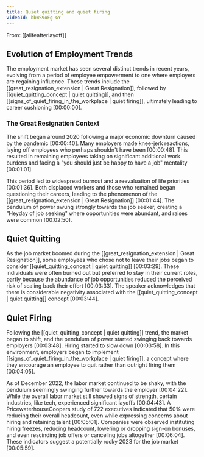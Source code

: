 ```yaml
---
title: Quiet quitting and quiet firing
videoId: bbWS9oFg-GY
---
```


From: [[alifeafterlayoff]] <br/> 

## Evolution of Employment Trends

The employment market has seen several distinct trends in recent years, evolving from a period of employee empowerment to one where employers are regaining influence. These trends include the [[great_resignation_extension | Great Resignation]], followed by [[quiet_quitting_concept | quiet quitting]], and then [[signs_of_quiet_firing_in_the_workplace | quiet firing]], ultimately leading to career cushioning <a class="yt-timestamp" data-t="00:00:00">[00:00:00]</a>.

### The Great Resignation Context
The shift began around 2020 following a major economic downturn caused by the pandemic <a class="yt-timestamp" data-t="00:00:40">[00:00:40]</a>. Many employers made knee-jerk reactions, laying off employees who perhaps shouldn't have been <a class="yt-timestamp" data-t="00:00:48">[00:00:48]</a>. This resulted in remaining employees taking on significant additional work burdens and facing a "you should just be happy to have a job" mentality <a class="yt-timestamp" data-t="00:01:01">[00:01:01]</a>.

This period led to widespread burnout and a reevaluation of life priorities <a class="yt-timestamp" data-t="00:01:36">[00:01:36]</a>. Both displaced workers and those who remained began questioning their careers, leading to the phenomenon of the [[great_resignation_extension | Great Resignation]] <a class="yt-timestamp" data-t="00:01:44">[00:01:44]</a>. The pendulum of power swung strongly towards the job seeker, creating a "Heyday of job seeking" where opportunities were abundant, and raises were common <a class="yt-timestamp" data-t="00:02:50">[00:02:50]</a>.

## Quiet Quitting

As the job market boomed during the [[great_resignation_extension | Great Resignation]], some employees who chose not to leave their jobs began to consider [[quiet_quitting_concept | quiet quitting]] <a class="yt-timestamp" data-t="00:03:29">[00:03:29]</a>. These individuals were often burned out but preferred to stay in their current roles, partly because the abundance of job opportunities reduced the perceived risk of scaling back their effort <a class="yt-timestamp" data-t="00:03:33">[00:03:33]</a>. The speaker acknowledges that there is considerable negativity associated with the [[quiet_quitting_concept | quiet quitting]] concept <a class="yt-timestamp" data-t="00:03:44">[00:03:44]</a>.

## Quiet Firing

Following the [[quiet_quitting_concept | quiet quitting]] trend, the market began to shift, and the pendulum of power started swinging back towards employers <a class="yt-timestamp" data-t="00:03:48">[00:03:48]</a>. Hiring started to slow down <a class="yt-timestamp" data-t="00:03:58">[00:03:58]</a>. In this environment, employers began to implement [[signs_of_quiet_firing_in_the_workplace | quiet firing]], a concept where they encourage an employee to quit rather than outright firing them <a class="yt-timestamp" data-t="00:04:05">[00:04:05]</a>.

As of December 2022, the labor market continued to be shaky, with the pendulum seemingly swinging further towards the employer <a class="yt-timestamp" data-t="00:04:22">[00:04:22]</a>. While the overall labor market still showed signs of strength, certain industries, like tech, experienced significant layoffs <a class="yt-timestamp" data-t="00:04:43">[00:04:43]</a>. A PricewaterhouseCoopers study of 722 executives indicated that 50% were reducing their overall headcount, even while expressing concerns about hiring and retaining talent <a class="yt-timestamp" data-t="00:05:01">[00:05:01]</a>. Companies were observed instituting hiring freezes, reducing headcount, lowering or dropping sign-on bonuses, and even rescinding job offers or canceling jobs altogether <a class="yt-timestamp" data-t="00:06:04">[00:06:04]</a>. These indicators suggest a potentially rocky 2023 for the job market <a class="yt-timestamp" data-t="00:05:59">[00:05:59]</a>.
